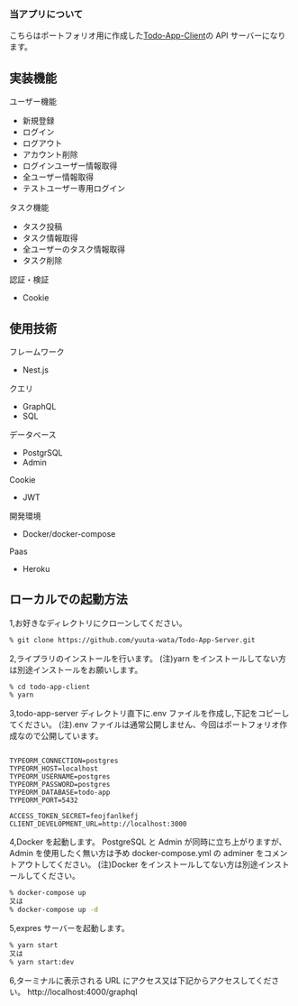 ### 当アプリについて

こちらはポートフォリオ用に作成した<a href="https://github.com/yuuta-wata/Todo-App-Client" alt="Todo-App-Client">Todo-App-Client</a>の API サーバーになります。

## 実装機能

ユーザー機能

- 新規登録
- ログイン
- ログアウト
- アカウント削除
- ログインユーザー情報取得
- 全ユーザー情報取得
- テストユーザー専用ログイン

タスク機能

- タスク投稿
- タスク情報取得
- 全ユーザーのタスク情報取得
- タスク削除

認証・検証

- Cookie

## 使用技術

フレームワーク

- Nest.js

クエリ

- GraphQL
- SQL

データベース

- PostgrSQL
- Admin

Cookie

- JWT

開発環境

- Docker/docker-compose

Paas

- Heroku

## ローカルでの起動方法

1,お好きなディレクトリにクローンしてください。

```bash
% git clone https://github.com/yuuta-wata/Todo-App-Server.git
```

2,ライプラリのインストールを行います。
(注)yarn をインストールしてない方は別途インストールをお願いします。

```bash
% cd todo-app-client
% yarn
```

3,todo-app-server ディレクトリ直下に.env ファイルを作成し,下記をコピーしてください。
(注).env ファイルは通常公開しません、今回はポートフォリオ作成なので公開しています。

```:/.env

TYPEORM_CONNECTION=postgres
TYPEORM_HOST=localhost
TYPEORM_USERNAME=postgres
TYPEORM_PASSWORD=postgres
TYPEORM_DATABASE=todo-app
TYPEORM_PORT=5432

ACCESS_TOKEN_SECRET=feojfanlkefj
CLIENT_DEVELOPMENT_URL=http://localhost:3000
```

4,Docker を起動します。
PostgreSQL と Admin が同時に立ち上がりますが、Admin を使用したく無い方は予め docker-compose.yml の adminer をコメントアウトしてください。
(注)Docker をインストールしてない方は別途インストールしてください。

```bash
% docker-compose up
又は
% docker-compose up -d
```

5,expres サーバーを起動します。

```bash
% yarn start
又は
% yarn start:dev
```

6,ターミナルに表示される URL にアクセス又は下記からアクセスしてください。
http://localhost:4000/graphql

